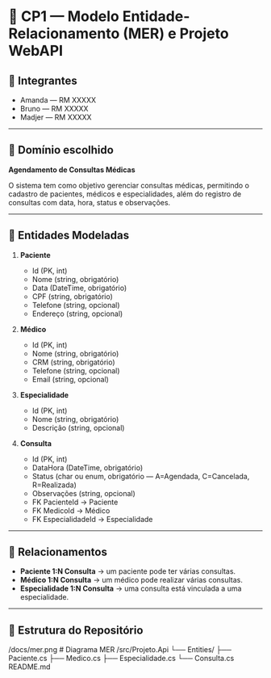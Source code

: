 # 📌 CP1 — Modelo Entidade-Relacionamento (MER) e Projeto WebAPI

## 👥 Integrantes
- Amanda — RM XXXXX  
- Bruno — RM XXXXX  
- Madjer — RM XXXXX  

---

## 🎯 Domínio escolhido
**Agendamento de Consultas Médicas**

O sistema tem como objetivo gerenciar consultas médicas, permitindo o cadastro de pacientes, médicos e especialidades, além do registro de consultas com data, hora, status e observações.

---

## 🧱 Entidades Modeladas
1. **Paciente**
   - Id (PK, int)
   - Nome (string, obrigatório)
   - Data (DateTime, obrigatório)
   - CPF (string, obrigatório)
   - Telefone (string, opcional)
   - Endereço (string, opcional)

2. **Médico**
   - Id (PK, int)
   - Nome (string, obrigatório)
   - CRM (string, obrigatório)
   - Telefone (string, opcional)
   - Email (string, opcional)

3. **Especialidade**
   - Id (PK, int)
   - Nome (string, obrigatório)
   - Descrição (string, opcional)

4. **Consulta**
   - Id (PK, int)
   - DataHora (DateTime, obrigatório)
   - Status (char ou enum, obrigatório — A=Agendada, C=Cancelada, R=Realizada)
   - Observações (string, opcional)
   - FK PacienteId → Paciente
   - FK MedicoId → Médico
   - FK EspecialidadeId → Especialidade

---

## 🔗 Relacionamentos
- **Paciente 1:N Consulta** → um paciente pode ter várias consultas.  
- **Médico 1:N Consulta** → um médico pode realizar várias consultas.  
- **Especialidade 1:N Consulta** → uma consulta está vinculada a uma especialidade.  

---

## 📂 Estrutura do Repositório
/docs/mer.png # Diagrama MER
/src/Projeto.Api
└── Entities/
├── Paciente.cs
├── Medico.cs
├── Especialidade.cs
└── Consulta.cs
README.md
